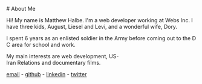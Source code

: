 # About Me

Hi! My name is Matthew Halbe. I'm a web developer working at Webs Inc. I have three kids, August, Liesel and Levi, and a wonderful wife, Dory.

I spent 6 years as an enlisted soldier in the Army before coming out to the DC area for school and work.

My main interests are web development, US-Iran Relations and documentary films.

[email](mailto:matthew.c.halbe@gmail.com) - [github](https://github.com/eblahm) - [linkedin](https://www.linkedin.com/pub/matthew-halbe/2b/a37/911) - [twitter](https://twitter.com/_yonant)



